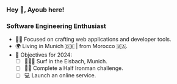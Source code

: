 ### Hey 👋, Ayoub here!

### Software Engineering Enthusiast

- 👨‍💻 Focused on crafting web applications and developer tools.
- 🌍 Living in Munich 🇩🇪 | from Morocco 🇲🇦.
- 🥅 Objectives for 2024:
  - [ ] 🏄🏽‍♂️ Surf in the Eisbach, Munich.
  - [ ] 🏊‍♂️ Complete a Half Ironman challenge.
  - [ ] 💻 Launch an online service.
